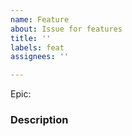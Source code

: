 ```yaml
---
name: Feature
about: Issue for features
title: ''
labels: feat
assignees: ''

---
```


Epic:

### Description

